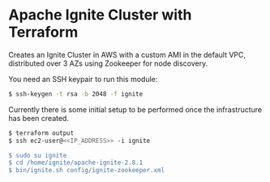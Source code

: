 # Apache Ignite Cluster with Terraform

Creates an Ignite Cluster in AWS with a custom AMI in the default VPC, distributed over 3 AZs using Zookeeper for node discovery.

You need an SSH keypair to run this module:
```bash
$ ssh-keygen -t rsa -b 2048 -f ignite
```

Currently there is some initial setup to be performed once the infrastructure has been created.

```bash
$ terraform output
$ ssh ec2-user@<<IP_ADDRESS>> -i ignite

$ sudo su ignite
$ cd /home/ignite/apache-ignite-2.8.1
$ bin/ignite.sh config/ignite-zookeeper.xml
```
